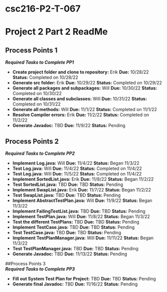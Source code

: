 # csc216-P2-T-067
# Project 2 Part 2 ReadMe <br>
## Process Points 1 <br>
***_Required Tasks to Complete PP1_***
 - **Create project folder and clone to repository:** Erik **Due:** 10/28/22 **Status:** Completed on 10/28/22 <br>
 - **Generate src folder:** Erik **Due:** 10/29/22 **Status:** Completed on 10/29/22 <br>
 - **Generate all packages and subpackages:** Will **Due:** 10/30/22 **Status:** Completed on 10/30/22 <br>
 - **Generate all classes and subclasses:** Will **Due:** 10/31/22 **Status:** Completed on 10/31/22 <br>
 - **Generate all methods:** Will **Due:** 11/1/22 **Status:** Completed on 11/1/22 <br>
 - **Resolve Compiler errors:** Erik **Due:** 11/2/22 **Status:** Completed on 11/2/22 <br>
 - **Generate Javadoc:** TBD **Due:** 11/9/22 **Status:** Pending <br>

## Process Points 2 <br>
***_Required Tasks to Complete PP2_***
- **Implement Log.java:** Will **Due:** 11/4/22 **Status:** Began 11/3/22 <br>
- **Test Log.java:** Will **Due:** 11/4/22 **Status:** Completed on 11/4/22 <br>
- **Test Log.java:** Will **Due:** 11/5/22 **Status:** Completed on 11/4/22 <br>
- **Implement SortedList.java:** Erik **Due:** 11/8/22 **Status:** Began 11/2/22 <br>
- **Test SortedList.java:** TBD **Due:** TBD **Status:** Pending <br>
- **Implement SwapList.java:** Erik **Due:** 11/7/22 **Status:** Began 11/2/22 <br>
- **Test SwapList.java:** TBD **Due:** TBD **Status:** Pending <br>
- **Implement AbstractTestPlan.java:** Will **Due:** 11/9/22 **Status:** Began 11/3/22 <br>
- **Implement FailingTestList.java:** TBD **Due:** TBD **Status:** Pending <br>
- **Implement TestPlan.java:** Will **Due:** 11/8/22 **Status:** Began 11/3/22 <br>
- **Test the different TestPlans:** TBD **Due:** TBD **Status:** Pending <br>
- **Implement TestCase.java:** TBD **Due:** TBD **Status:** Pending <br>
- **Test TestCase.java:** TBD **Due:** TBD **Status:** Pending <br>
- **Implement TestPlanManager.java:** Will **Due:** 11/11/22 **Status:** Began 11/3/22 <br>
- **Test TestPlanManager.java:** TBD **Due:** TBD **Status:** Pending <br>
- **Generate Javadoc:** TBD **Due:** 11/13/22 **Status:** Pending <br>

##Process Points 3 <br>
***_Required Tasks to Complete PP3_***
- **Fill out System Test Plan for Project:** TBD **Due:** TBD **Status:** Pending <br>
- **Generate final Javadoc:** TBD **Due:** 11/16/22 **Status:** Pending <br>
